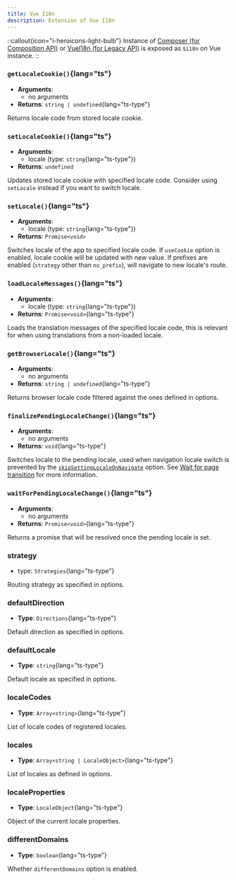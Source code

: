 ```yaml
---
title: Vue I18n
description: Extension of Vue I18n
---
```


::callout{icon="i-heroicons-light-bulb"}
Instance of [Composer (for Composition API)](https://vue-i18n.intlify.dev/api/composition.html#composer) or [VueI18n (for Legacy API)](https://vue-i18n.intlify.dev/api/legacy.html#vuei18n) is exposed as `$i18n` on Vue instance.
::

### `getLocaleCookie()`{lang="ts"}

- **Arguments**:
  - no arguments
- **Returns**: `string | undefined`{lang="ts-type"}

Returns locale code from stored locale cookie.

### `setLocaleCookie()`{lang="ts"}

- **Arguments**:
  - locale (type: `string`{lang="ts-type"})
- **Returns**: `undefined`

Updates stored locale cookie with specified locale code. Consider using `setLocale` instead if you want to switch locale.

### `setLocale()`{lang="ts"}

- **Arguments**:
  - locale (type: `string`{lang="ts-type"})
- **Returns**: `Promise<void>`

Switches locale of the app to specified locale code. If `useCookie` option is enabled, locale cookie will be updated with new value. If prefixes are enabled (`strategy` other than `no_prefix`), will navigate to new locale's route.

### `loadLocaleMessages()`{lang="ts"}

- **Arguments**:
  - locale (type: `string`{lang="ts-type"})
- **Returns**: `Promise<void>`{lang="ts-type"}

Loads the translation messages of the specified locale code, this is relevant for when using translations from a non-loaded locale.

### `getBrowserLocale()`{lang="ts"}

- **Arguments**:
  - no arguments
- **Returns**: `string | undefined`{lang="ts-type"}

Returns browser locale code filtered against the ones defined in options.

### `finalizePendingLocaleChange()`{lang="ts"}

- **Arguments**:
  - no arguments
- **Returns**: `void`{lang="ts-type"}

Switches locale to the pending locale, used when navigation locale switch is prevented by the [`skipSettingLocaleOnNavigate`](/docs/api/options#skipsettinglocaleonnavigate) option. See [Wait for page transition](/docs/guide/lang-switcher#wait-for-page-transition) for more information.

### `waitForPendingLocaleChange()`{lang="ts"}

- **Arguments**:
  - no arguments
- **Returns**: `Promise<void>`{lang="ts-type"}

Returns a promise that will be resolved once the pending locale is set.

### strategy

- type: `Strategies`{lang="ts-type"}

Routing strategy as specified in options.

### defaultDirection

- **Type**: `Directions`{lang="ts-type"}

Default direction as specified in options.

### defaultLocale

- **Type**: `string`{lang="ts-type"}

Default locale as specified in options.

### localeCodes

- **Type**: `Array<string>`{lang="ts-type"}

List of locale codes of registered locales.

### locales

- **Type**: `Array<string | LocaleObject>`{lang="ts-type"}

List of locales as defined in options.

### localeProperties

- **Type**: `LocaleObject`{lang="ts-type"}

Object of the current locale properties.

### differentDomains

- **Type**: `boolean`{lang="ts-type"}

Whether `differentDomains` option is enabled.
